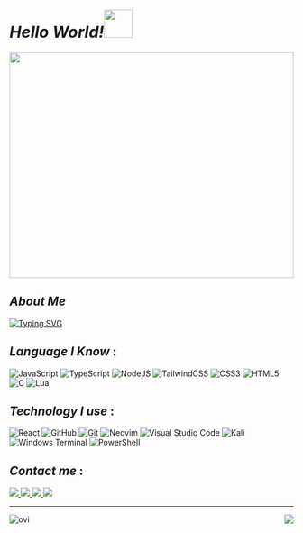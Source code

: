# *Hello World!*<img src="https://camo.githubusercontent.com/2a8f35706a1b576e5b4178a8eef00da47e8d35af5019a521d10502ced7d27300/68747470733a2f2f6d65646961342e67697068792e636f6d2f6d656469612f5250756b71446f684c3535456f365a3338582f67697068792e6769663f6369643d6563663035653437617a676e397631766136376d65757566346433396e6a336b77677038757177656c35387732796e39267269643d67697068792e6769662663743d73" data-canonical-src="https://media4.giphy.com/media/RPukqDohL55Eo6Z38X/giphy.gif?cid=ecf05e47azgn9v1va67meuuf4d39nj3kwgp8uqwel58w2yn9&amp;rid=giphy.gif&amp;ct=s" style="width: 50px;max-width: 100%; display: inline;" data-target="animated-image.originalImage">

<a href="#">
    <img src="https://cdn.dribbble.com/users/1201592/screenshots/9078494/media/422a760a51cef7de2fa3db9daf697853.gif" height='400px' width='100%'>
</a>

## *About Me*

[![Typing SVG](https://readme-typing-svg.demolab.com/?lines=I+am+a+Frontend+Developer)](https://git.io/typing-svg)

## *Language I Know* :

![JavaScript](https://img.shields.io/badge/javascript-%23323330.svg?style=for-the-badge&logo=javascript&logoColor=%23F7DF1E) 	![TypeScript](https://img.shields.io/badge/typescript-%23007ACC.svg?style=for-the-badge&logo=typescript&logoColor=white)
![NodeJS](https://img.shields.io/badge/node.js-6DA55F?style=for-the-badge&logo=node.js&logoColor=white)
![TailwindCSS](https://img.shields.io/badge/tailwindcss-%2338B2AC.svg?style=for-the-badge&logo=tailwind-css&logoColor=white)
![CSS3](https://img.shields.io/badge/css3-%231572B6.svg?style=for-the-badge&logo=css3&logoColor=white)
![HTML5](https://img.shields.io/badge/html5-%23E34F26.svg?style=for-the-badge&logo=html5&logoColor=white)
![C](https://img.shields.io/badge/c-%2300599C.svg?style=for-the-badge&logo=c&logoColor=white)
![Lua](https://img.shields.io/badge/lua-%232C2D72.svg?style=for-the-badge&logo=lua&logoColor=white)

## *Technology I use* :
![React](https://img.shields.io/badge/react-%2320232a.svg?style=for-the-badge&logo=react&logoColor=%2361DAFB)
![GitHub](https://img.shields.io/badge/github-%23121011.svg?style=for-the-badge&logo=github&logoColor=white)
![Git](https://img.shields.io/badge/git-%23F05033.svg?style=for-the-badge&logo=git&logoColor=white)
![Neovim](https://img.shields.io/badge/NeoVim-%2357A143.svg?&style=for-the-badge&logo=neovim&logoColor=white)
![Visual Studio Code](https://img.shields.io/badge/Visual%20Studio%20Code-0078d7.svg?style=for-the-badge&logo=visual-studio-code&logoColor=white)
![Kali](https://img.shields.io/badge/Kali-268BEE?style=for-the-badge&logo=kalilinux&logoColor=white)
![Windows Terminal](https://img.shields.io/badge/Windows%20Terminal-%234D4D4D.svg?style=for-the-badge&logo=windows-terminal&logoColor=white)
![PowerShell](https://img.shields.io/badge/PowerShell-%235391FE.svg?style=for-the-badge&logo=powershell&logoColor=white)

## *Contact me* :
<a href="https://www.instagram.com/shubhamm1215">
    <img src="https://img.shields.io/badge/Instagram-%23E4405F.svg?style=for-the-badge&logo=Instagram&logoColor=white">
</a>

<a href="https://twitter.com/codin_nerd">
    <img src="https://img.shields.io/badge/Twitter-%231DA1F2.svg?style=for-the-badge&logo=Twitter&logoColor=white">
</a>

<a href="https://www.github.com/xshubhamg">
    <img src="https://img.shields.io/badge/Github-%23121011.svg?style=for-the-badge&logo=Github&logoColor=white">
</a>

<a href="shubhammgiri3@gmail.com">
    <img src="https://img.shields.io/badge/Gmail-D14836?style=for-the-badge&logo=gmail&logoColor=white">
</a>

---------

<a href="https://git.io/streak-stats">
    <img align="left" src="https://github-readme-stats.vercel.app/api/top-langs?username=madushadhanushka&show_icons=true&locale=en&layout=compact&theme=chartreuse-dark" alt="ovi" />
    <img src="https://streak-stats.demolab.com/?user=xshubhamg&theme=tokyonight" align="right">
    
</a>

